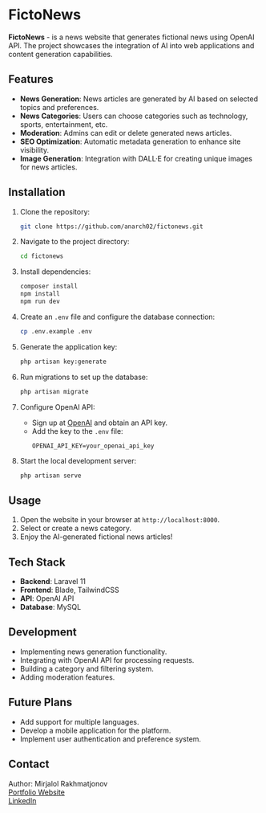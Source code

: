 # FictoNews

**FictoNews** \- is a news website that generates fictional news using OpenAI API. The project showcases the integration of AI into web applications and content generation capabilities.

## Features

- **News Generation**: News articles are generated by AI based on selected topics and preferences.
- **News Categories**: Users can choose categories such as technology, sports, entertainment, etc.
- **Moderation**: Admins can edit or delete generated news articles.
- **SEO Optimization**: Automatic metadata generation to enhance site visibility.
- **Image Generation**: Integration with DALL·E for creating unique images for news articles.

## Installation

1. Clone the repository:
   ```bash
   git clone https://github.com/anarch02/fictonews.git
   ```

2. Navigate to the project directory:
   ```bash
   cd fictonews
   ```

3. Install dependencies:
   ```bash
   composer install
   npm install
   npm run dev
   ```

4. Create an `.env` file and configure the database connection:
   ```bash
   cp .env.example .env
   ```

5. Generate the application key:
   ```bash
   php artisan key:generate
   ```

6. Run migrations to set up the database:
   ```bash
   php artisan migrate
   ```

7. Configure OpenAI API:
   - Sign up at [OpenAI](https://openai.com/) and obtain an API key.
   - Add the key to the `.env` file:
     ```env
     OPENAI_API_KEY=your_openai_api_key
     ```

8. Start the local development server:
   ```bash
   php artisan serve
   ```

## Usage

1. Open the website in your browser at `http://localhost:8000`.
2. Select or create a news category.
3. Enjoy the AI-generated fictional news articles!

## Tech Stack

- **Backend**: Laravel 11
- **Frontend**: Blade, TailwindCSS
- **API**: OpenAI API
- **Database**: MySQL

## Development

- Implementing news generation functionality.
- Integrating with OpenAI API for processing requests.
- Building a category and filtering system.
- Adding moderation features.

## Future Plans

- Add support for multiple languages.
- Develop a mobile application for the platform.
- Implement user authentication and preference system.

## Contact

Author: Mirjalol Rakhmatjonov  
[Portfolio Website](https://rakhmatjonov.uz)  
[LinkedIn](https://linkedin.com/in/rakhmatjonov)
